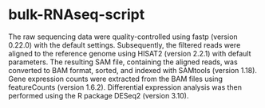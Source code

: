 # bulk-RNAseq-script

The raw sequencing data were quality-controlled using fastp (version 0.22.0) with the default settings. Subsequently, the filtered reads were aligned to the reference genome using HISAT2 (version 2.2.1) with default parameters. The resulting SAM file, containing the aligned reads, was converted to BAM format, sorted, and indexed with SAMtools (version 1.18). Gene expression counts were extracted from the BAM files using featureCounts (version 1.6.2). Differential expression analysis was then performed using the R package DESeq2 (version 3.10).
